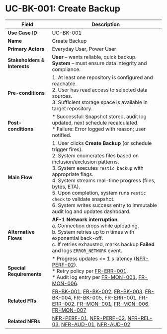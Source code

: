# UC-BK-001: Create Backup

| Field                        | Description                                                                                                                                                                                                                                                                                                                                                                                                                                                                                                                                                   |
|------------------------------|---------------------------------------------------------------------------------------------------------------------------------------------------------------------------------------------------------------------------------------------------------------------------------------------------------------------------------------------------------------------------------------------------------------------------------------------------------------------------------------------------------------------------------------------------------------|
| **Use Case ID**              | UC-BK-001                                                                                                                                                                                                                                                                                                                                                                                                                                                                                                                                                     |
| **Name**                     | Create Backup                                                                                                                                                                                                                                                                                                                                                                                                                                                                                                                                                 |
| **Primary Actors**           | Everyday User, Power User                                                                                                                                                                                                                                                                                                                                                                                                                                                                                                                                     |
| **Stakeholders & Interests** | **User** – wants reliable, quick backup. <br> **System** – must ensure data integrity and compliance.                                                                                                                                                                                                                                                                                                                                                                                                                                                         |
| **Pre-conditions**           | 1. At least one repository is configured and reachable. <br> 2. User has read access to selected data sources. <br> 3. Sufficient storage space is available in target repository.                                                                                                                                                                                                                                                                                                                                                                            |
| **Post-conditions**          | * Successful: Snapshot stored, audit log updated, next schedule recalculated. <br> * Failure: Error logged with reason; user notified.                                                                                                                                                                                                                                                                                                                                                                                                                        |
| **Main Flow**                | 1. User clicks **Create Backup** (or schedule trigger fires). <br> 2. System enumerates files based on inclusion/exclusion patterns. <br> 3. System executes `restic backup` with appropriate flags. <br> 4. System streams real-time progress (files, bytes, ETA). <br> 5. Upon completion, system runs `restic check` to validate snapshot. <br> 6. System writes success entry to immutable audit log and updates dashboard.                                                                                                                               |
| **Alternative Flows**        | **AF-1 Network interruption** <br> a. Connection drops while uploading. <br> b. System retries up to *n* times with exponential back-off. <br> c. If retries exhausted, marks backup **Failed** and logs `ERROR_NETWORK` event.                                                                                                                                                                                                                                                                                                                               |
| **Special Requirements**     | * Progress updates <= 1 s latency ([NFR-PERF-02](3-4-1-Performance.md#nfrPerf02)). <br> * Retry policy per [FR-ERR-001](3-1-7-Error-Handling-Resource-Management.md#frErr001). <br> * Audit log entry per [FR-MON-001](3-1-6-Monitoring-Reporting.md#frMon001), [FR-MON-006](3-1-6-Monitoring-Reporting.md#frMon006).                                                                                                                                                                                                                                         |
| **Related FRs**              | [FR-BK-001](3-1-2-Backup-Operations.md#frBk001), [FR-BK-002](3-1-2-Backup-Operations.md#frBk002), [FR-BK-003](3-1-2-Backup-Operations.md#frBk003), [FR-BK-004](3-1-2-Backup-Operations.md#frBk004), [FR-BK-005](3-1-2-Backup-Operations.md#frBk005), [FR-ERR-001](3-1-7-Error-Handling-Resource-Management.md#frErr001), [FR-ERR-002](3-1-7-Error-Handling-Resource-Management.md#frErr002), [FR-MON-001](3-1-6-Monitoring-Reporting.md#frMon001), [FR-MON-006](3-1-6-Monitoring-Reporting.md#frMon006), [FR-MON-007](3-1-6-Monitoring-Reporting.md#frMon007) |
| **Related NFRs**             | [NFR-PERF-01](3-4-1-Performance.md#nfrPerf01), [NFR-PERF-02](3-4-1-Performance.md#nfrPerf02), [NFR-REL-03](3-4-2-Reliability-Stability.md#nfrRel03), [NFR-AUD-01](3-4-1-Performance.md#nfrAud01), [NFR-AUD-02](3-4-1-Performance.md#nfrAud02)                                                                                                                                                                                                                                                                                                                 |
